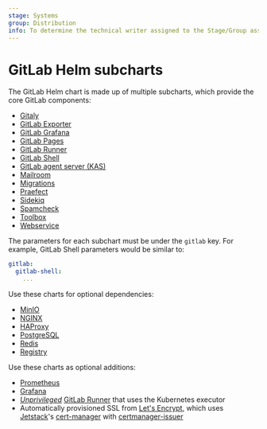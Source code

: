 ```yaml
---
stage: Systems
group: Distribution
info: To determine the technical writer assigned to the Stage/Group associated with this page, see https://about.gitlab.com/handbook/product/ux/technical-writing/#assignments
---
```


# GitLab Helm subcharts

The GitLab Helm chart is made up of multiple subcharts,
which provide the core GitLab components:

- [Gitaly](gitaly/index.md)
- [GitLab Exporter](gitlab-exporter/index.md)
- [GitLab Grafana](gitlab-grafana/index.md)
- [GitLab Pages](gitlab-pages/index.md)
- [GitLab Runner](gitlab-runner/index.md)
- [GitLab Shell](gitlab-shell/index.md)
- [GitLab agent server (KAS)](kas/index.md)
- [Mailroom](mailroom/index.md)
- [Migrations](migrations/index.md)
- [Praefect](praefect/index.md)
- [Sidekiq](sidekiq/index.md)
- [Spamcheck](spamcheck/index.md)
- [Toolbox](toolbox/index.md)
- [Webservice](webservice/index.md)

The parameters for each subchart must be under the `gitlab` key. For example,
GitLab Shell parameters would be similar to:

```yaml
gitlab:
  gitlab-shell:
    ...
```

Use these charts for optional dependencies:

- [MinIO](../minio/index.md)
- [NGINX](../nginx/index.md)
- [HAProxy](../haproxy/index.md)
- [PostgreSQL](https://artifacthub.io/packages/helm/bitnami/postgresql)
- [Redis](https://artifacthub.io/packages/helm/bitnami/redis)
- [Registry](../registry/index.md)

Use these charts as optional additions:

- [Prometheus](https://artifacthub.io/packages/helm/prometheus-community/prometheus)
- [Grafana](https://artifacthub.io/packages/helm/grafana/grafana)
- [_Unprivileged_](https://docs.gitlab.com/runner/install/kubernetes.html#running-docker-in-docker-containers-with-gitlab-runner) [GitLab Runner](https://docs.gitlab.com/runner/) that uses the Kubernetes executor
- Automatically provisioned SSL from [Let's Encrypt](https://letsencrypt.org/), which uses [Jetstack](https://www.jetstack.io/)'s [cert-manager](https://cert-manager.io/docs/) with [certmanager-issuer](../certmanager-issuer/index.md)
